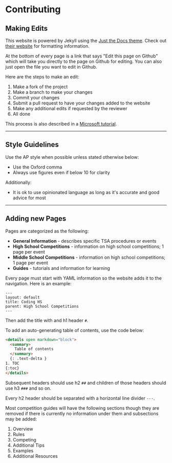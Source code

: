 # Contributing

## Making Edits

This website is powered by Jekyll using the [Just the Docs theme](https://github.com/pmarsceill/just-the-docs). Check out [their website](https://pmarsceill.github.io/just-the-docs/) for formatting information.

At the bottom of every page is a link that says "Edit this page on Github" which will take you directly to the page on Github for editing. You can also just open the file you want to edit in Github.

Here are the steps to make an edit:

1. Make a fork of the project
2. Make a branch to make your changes
3. Commit your changes
4. Submit a pull request to have your changes added to the website
5. Make any additional edits if requested by the reviewer
6. All done

This process is also described in a [Microsoft tutorial](https://docs.microsoft.com/en-us/learn/modules/contribute-open-source/).

---

## Style Guidelines

Use the AP style when possible unless stated otherwise below:

- Use the Oxford comma
- Always use figures even if below 10 for clarity

Additionally:

- It is ok to use opinionated language as long as it's accurate and good advice for most

---

## Adding new Pages

Pages are categorized as the following:

- **General Information** - describes specific TSA procedures or events
- **High School Competitions** - information on high school competitions; 1 page per event
- **Middle School Competitions** - information on high school competitions; 1 page per event
- **Guides** - tutorials and information for learning

Every page must start with YAML information so the website adds it to the navigation.
Here is an example:

```none
---
layout: default
title: Coding HS
parent: High School Competitions
---

```

Then add the title with and h1 header `#`.

To add an auto-generating table of contents, use the code below:

```html
<details open markdown="block">
  <summary>
    Table of contents
  </summary>
  {: .text-delta }
1. TOC
{:toc}
</details>
```

Subsequent headers should use h2 `##` and children of those headers should use h3 `###` and so on.

Every h2 header should be separated with a horizontal line divider `---`.

Most competition guides will have the following sections though they are removed if there is currently no information under them and subsections may be added:

1. Overview
2. Rules
3. Competing
4. Additional Tips
5. Examples
6. Additional Resources
